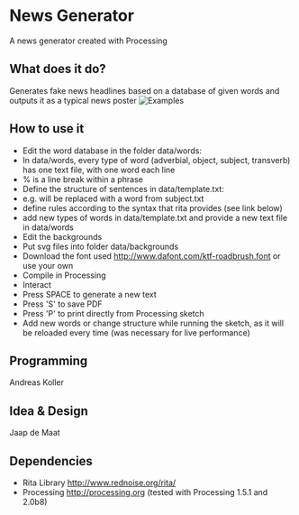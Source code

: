 News Generator
==============

A news generator created with Processing

## What does it do?
Generates fake news headlines based on a database of given words and outputs it as a typical news poster
![Examples](https://github.com/andreaskoller/News-Generator/blob/gh-pages/images/news-generator-examples.jpg?raw=true)

## How to use it
 - Edit the word database in the folder data/words:
  - In data/words, every type of word (adverbial, object, subject, transverb) has one text file, with one word each line
  - % is a line break within a phrase
 - Define the structure of sentences in data/template.txt:
  - e.g. <subject> will be replaced with a word from subject.txt
  - define rules according to the syntax that rita provides (see link below)
  - add new types of words in data/template.txt and provide a new text file in data/words
 - Edit the backgrounds
  - Put svg files into folder data/backgrounds 
 - Download the font used http://www.dafont.com/ktf-roadbrush.font or use your own
 - Compile in Processing
 - Interact
  - Press SPACE to generate a new text
  - Press 'S' to save PDF
  - Press 'P' to print directly from Processing sketch
  - Add new words or change structure while running the sketch, as it will be reloaded every time (was necessary for live performance)

## Programming
Andreas Koller

## Idea & Design
Jaap de Maat

## Dependencies
- Rita Library http://www.rednoise.org/rita/
- Processing http://processing.org (tested with Processing 1.5.1 and 2.0b8)
